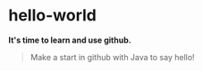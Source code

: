 # hello-world
**It's time to learn and use github.**
> Make a start in github with Java to say hello!
